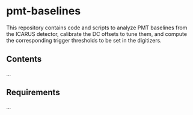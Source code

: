 # pmt-baselines
This repository contains code and scripts to analyze PMT baselines from the ICARUS detector, calibrate the DC offsets to tune them, and compute the corresponding trigger thresholds to be set in the digitizers.

## Contents
...

## Requirements
...


